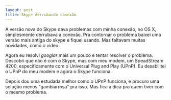 ```yaml
---
layout: post
title: Skype derrubando conexão
---
```


A versão nova do Skype dava problemas com minha conexão, no OS X, simplesmente derrubava a conexão. Pra contornar o problema baixei uma versão mais antiga do skype e fiquei usando. Mas faltavam muitas novidades, como o vídeo. 

Agora eu resolvi _googlar_ mais um pouco e tentar resolver o problema. Descobri que não é com o Skype, mas com meu modem, um SpeadStream 4200, especificamente com o Universal Plug and Play (UPnP). Eu desabilitei o UPnP do meu modem e agora o Skype funciona.

Depois dou uma estudada melhor como o UPnP funciona, e procuro uma solução menos "gambiarrosa" pra isso. Mas fica a dica pra quem tiver com o mesmo problema.